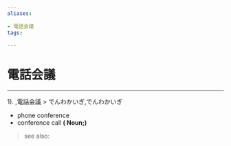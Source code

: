 ```yaml
---
aliases:
    
- 電話会議
tags:
    
---
```


# 電話会議
---
1).
,電話会議 > でんわかいぎ,でんわかいぎ

- phone conference
- conference call
**( Noun;)**
> see also: 
            